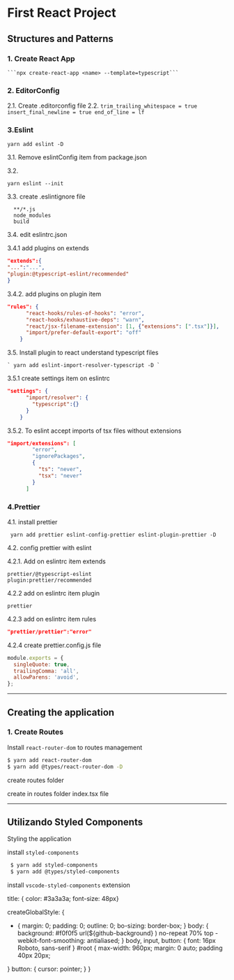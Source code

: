 # First React Project

## Structures and Patterns
### 1. Create React App

    ```npx create-react-app <name> --template=typescript```

### 2. EditorConfig
  2.1. Create .editorconfig file
    2.2.
      ```
        trim_trailing_whitespace = true
        insert_final_newline = true
        end_of_line = lf
      ```

### 3.Eslint


  ```yarn add eslint -D```

  3.1. Remove eslintConfig item from package.json

  3.2.

  ```yarn eslint --init```

  3.3. create .eslintignore file
  ```
    **/*.js
    node_modules
    build
  ```
  3.4. edit eslintrc.json

  3.4.1 add plugins on extends

  ```json
  "extends":{
  "...":"...",
  "plugin:@typescript-eslint/recommended"
  }
  ```

  3.4.2. add plugins on plugin item
  ```json
  "rules": {
        "react-hooks/rules-of-hooks": "error",
        "react-hooks/exhaustive-deps": "warn",
        "react/jsx-filename-extension": [1, {"extensions": [".tsx"]}],
        "import/prefer-default-export": "off"
      }
  ```

  3.5. Install plugin to react understand typescript files

    ` yarn add eslint-import-resolver-typescript -D `

  3.5.1 create settings item on eslintrc
  ```json
  "settings": {
        "import/resolver": {
          "typescript":{}
        }
      }
  ```
  3.5.2. To eslint accept imports of tsx files without extensions
  ```json
  "import/extensions": [
          "error",
          "ignorePackages",
          {
            "ts": "never",
            "tsx": "never"
          }
        ]
  ```

### 4.Prettier

  4.1. install prettier

` yarn add prettier eslint-config-prettier eslint-plugin-prettier -D`

  4.2. config prettier with eslint

  4.2.1. Add on eslintrc item extends

  ```
  prettier/@typescript-eslint
  plugin:prettier/recommended
  ```
4.2.2 add on eslintrc item plugin
```
prettier
```
4.2.3 add on eslintrc item rules
```json
"prettier/prettier":"error"
```
4.2.4 create prettier.config.js file
```js
module.exports = {
  singleQuote: true,
  trailingComma: 'all',
  allowParens: 'avoid',
};
```

- - -

## Creating the application

### 1. Create Routes

  Install `react-router-dom` to routes management

  ```sh
  $ yarn add react-router-dom
  $ yarn add @types/react-router-dom -D
  ```
  create routes folder

  create in routes folder index.tsx file

- - -
## Utilizando Styled Components
   Styling the application

   install `styled-components`
   ```sh
    $ yarn add styled-components
    $ yarn add @types/styled-components
   ```

  install `vscode-styled-components` extension

title: {
color: #3a3a3a;
font-size: 48px}

createGlobalStyle: {
  * {
    margin: 0;
    padding: 0;
    outline: 0;
    bo-sizing: border-box;
  }
  body: {
    background: #f0f0f5 url(${github-background} ) no-repeat 70% top
    -webkit-font-smoothing: antialiased;
  }
  body, input, button: {
    font: 16px Roboto, sans-serif
  }
  #root {
    max-width: 960px;
    margin: 0 auto;
    padding 40px 20px;

  }
  button: {
    cursor: pointer;
  }
}



